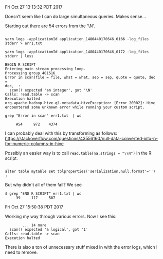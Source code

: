Fri Oct 27 13:13:32 PDT 2017

Doesn't seem like I can do large simultaneous queries. Makes
sense...

Starting out there are 54 errors from the '\N'.

```

yarn logs -applicationId application_1480440170646_0166 -log_files stderr > err1.txt

yarn logs -applicationId application_1480440170646_0172 -log_files stderr | less

BEGIN R SCRIPT
Entering main stream processing loop.
Processing group 401516
Error in scan(file = file, what = what, sep = sep, quote = quote, dec =
dec,  :
  scan() expected 'an integer', got '\N'
Calls: read.table -> scan
Execution halted
org.apache.hadoop.hive.ql.metadata.HiveException: [Error 20002]: Hive
encountered some unknown error while running your custom script.
 
grep "Error in scan" err1.txt  | wc

     #54     972    4374
```

I can probably deal with this by transforming as follows:
https://stackoverflow.com/questions/43556160/null-data-converted-into-n-for-numeric-columns-in-hive

Possibly an easier way is to call `read.table(na.strings = "\\N")` in the R
script.

```

alter table mytable set tblproperties('serialization.null.format'='')
;

```

But why didn't all of them fail? We see 

```
$ grep "END R SCRIPT" err1.txt | wc
     39     117     507
```

Fri Oct 27 15:50:38 PDT 2017

Working my way through various errors. Now I see this:

```
        ... 14 more
  scan() expected 'a logical', got '1'
Calls: read.table -> scan
Execution halted
```

There is also a ton of unnecessary stuff mixed in with the error logs,
which I need to remove.

